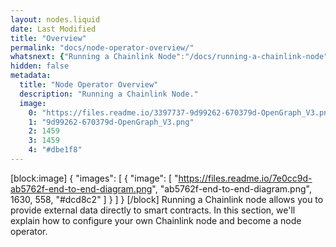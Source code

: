 ```yaml
---
layout: nodes.liquid
date: Last Modified
title: "Overview"
permalink: "docs/node-operator-overview/"
whatsnext: {"Running a Chainlink Node":"/docs/running-a-chainlink-node","Node Operator Email List":"https://link.us18.list-manage.com/subscribe?u=8969e6baa6d67e10213eff25b&id=e70d98a987"}
hidden: false
metadata: 
  title: "Node Operator Overview"
  description: "Running a Chainlink Node."
  image: 
    0: "https://files.readme.io/3397737-9d99262-670379d-OpenGraph_V3.png"
    1: "9d99262-670379d-OpenGraph_V3.png"
    2: 1459
    3: 1459
    4: "#dbe1f8"
---
```

[block:image]
{
  "images": [
    {
      "image": [
        "https://files.readme.io/7e0cc9d-ab5762f-end-to-end-diagram.png",
        "ab5762f-end-to-end-diagram.png",
        1630,
        558,
        "#dcd8c2"
      ]
    }
  ]
}
[/block]
Running a Chainlink node allows you to provide external data directly to smart contracts. In this section, we'll explain how to configure your own Chainlink node and become a node operator.